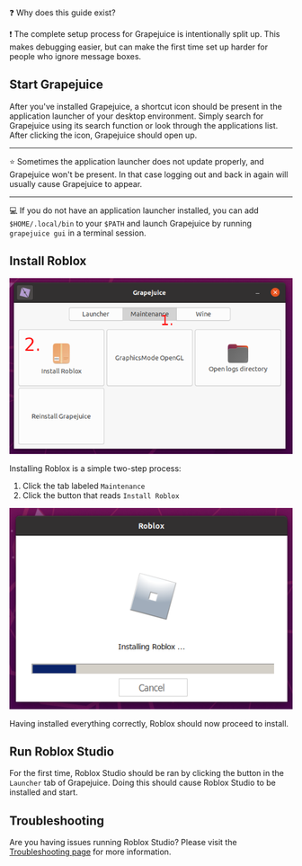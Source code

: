 ❓ Why does this guide exist?

❗ The complete setup process for Grapejuice is intentionally split up. This makes debugging easier, but can make the first time set up harder for people who ignore message boxes.

## Start Grapejuice
After you've installed Grapejuice, a shortcut icon should be present in the application launcher of your desktop environment. Simply search for Grapejuice using its search function or look through the applications list. After clicking the icon, Grapejuice should open up.

---

⭐ Sometimes the application launcher does not update properly, and Grapejuice won't be present. In that case logging out and back in again will usually cause Grapejuice to appear.

---

💻 If you do not have an application launcher installed, you can add `$HOME/.local/bin` to your `$PATH` and launch Grapejuice by running `grapejuice gui` in a terminal session.

## Install Roblox
![image](../uploads/87958f89935918eb6faf66b1ac29e307/image.png)

Installing Roblox is a simple two-step process:
1. Click the tab labeled `Maintenance`
2. Click the button that reads `Install Roblox`

![image](../uploads/e187eb7009dfe8a41d00327b9eb03c42/image.png)

Having installed everything correctly, Roblox should now proceed to install.

## Run Roblox Studio
For the first time, Roblox Studio should be ran by clicking the button in the `Launcher` tab of Grapejuice. Doing this should cause Roblox Studio to be installed and start.

## Troubleshooting
Are you having issues running Roblox Studio? Please visit the [Troubleshooting page](../Troubleshooting) for more information.
